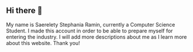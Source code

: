## Hi there 👋
My name is Saerelety Stephania Ramin, currently a Computer Science Student. I made this account in order to be able to prepare myself for entering the industry. I will add more descriptions about me as I learn more about this website. Thank you! 

<!--
**SSRamin/SSRamin** is a ✨ _special_ ✨ repository because its `README.md` (this file) appears on your GitHub profile.

Here are some ideas to get you started:

- 🔭 I’m currently working on ...
- 🌱 I’m currently learning ...
- 👯 I’m looking to collaborate on ...
- 🤔 I’m looking for help with ...
- 💬 Ask me about ...
- 📫 How to reach me: ...
- 😄 Pronouns: ...
- ⚡ Fun fact: ...
-->
